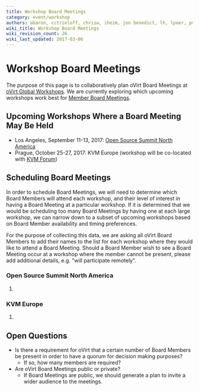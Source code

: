 ```yaml
---
title: Workshop Board Meetings
category: event/workshop
authors: abaron, cctrieloff, chrisw, iheim, jon benedict, lh, lpeer, pmyers, sandrobonazzola
wiki_title: Workshop Board Meetings
wiki_revision_count: 26
wiki_last_updated: 2017-03-06
---
```


# Workshop Board Meetings

The purpose of this page is to collaboratively plan oVirt Board Meetings at [oVirt Global Workshops](/community/events/archives/workshop/global-workshops/). We are currently exploring which upcoming workshops work best for [Member Board Meetings](/governance/board/Board).

## Upcoming Workshops Where a Board Meeting May Be Held

*   Los Angeles, September 11-13, 2017: [Open Source Summit North America](http://events.linuxfoundation.org/events/linuxcon-north-america)
*   Prague, October 25-27, 2017: KVM Europe (workshop will be co-located with [KVM Forum](http://events.linuxfoundation.org/events/kvm-forum))

## Scheduling Board Meetings

In order to schedule Board Meetings, we will need to determine which Board Members will attend each workshop, and their level of interest in having a Board Meeting at a particular workshop. If it is determined that we would be scheduling too many Board Meetings by having one at each large workshop, we can narrow down to a subset of upcoming workshops based on Board Member availability and timing preferences.

For the purpose of collecting this data, we are asking all oVirt Board Members to add their names to the list for each workshop where they would like to attend a Board Meeting. Should a Board Member wish to see a Board Meeting occur at a workshop where the member cannot be present, please add additional details, e.g. "will participate remotely".

### Open Source Summit North America

1.  

### KVM Europe

1.  


## Open Questions

*   Is there a requirement for oVirt that a certain number of Board Members be present in order to have a quorum for decision making purposes?
    -   If so, how many members are required?
*   Are oVirt Board Meetings public or private?
    -   If Board Meetings are public, we should generate a plan to invite a wider audience to the meetings.
